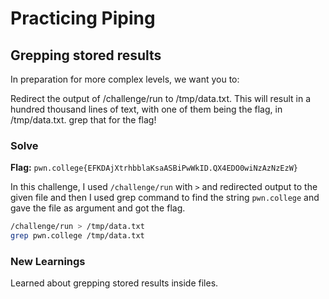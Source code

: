# Practicing Piping

## Grepping stored results
In preparation for more complex levels, we want you to:

Redirect the output of /challenge/run to /tmp/data.txt.
This will result in a hundred thousand lines of text, with one of them being the flag, in /tmp/data.txt.
grep that for the flag!

### Solve
**Flag:** `pwn.college{EFKDAjXtrhbblaKsaASBiPwWkID.QX4EDO0wiNzAzNzEzW}`

In this challenge, I used ```/challenge/run``` with ```>``` and redirected output to the given file and then I used grep command to find the string ```pwn.college``` and gave the file as argument and got the flag.

```bash
/challenge/run > /tmp/data.txt
grep pwn.college /tmp/data.txt
```

### New Learnings
Learned about grepping stored results inside files.

